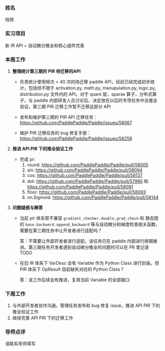 ### 姓名
陆琦

### 实习项目
新 IR API + 自动微分推全和核心组件完善

### 本周工作

1. **整理统计第三期的 PIR 待迁移的API**

	* 负责统计使用频次 < 40 次的待迁移 paddle API，目前已经完成初步统计，包括但不限于 activation.py, math.py, manupulation.py, logic.py, distribution.py 文件内的 API。对于 quant 层，sparse 算子，分布式算子，与 paddle 内部研发人员讨论后，决定放在以后的专项任务中去推全验证，第三期 PIR 迁移工作暂不迁移这部分 API
	
    * 发布和维护第三期的 PIR API 迁移任务：
        https://github.com/PaddlePaddle/Paddle/issues/58067
    
    * 维护 PIR 迁移任务的 bug 修复手册：
        https://github.com/PaddlePaddle/Paddle/issues/58259


2. **推进 API PIR 下的推全验证工作**

	* 完成 pr:
		1. round: https://github.com/PaddlePaddle/Paddle/pull/58005
		2. sin: https://github.com/PaddlePaddle/Paddle/pull/58094
		3. cos: https://github.com/PaddlePaddle/Paddle/pull/58137
        4. dot: https://github.com/PaddlePaddle/Paddle/pull/57990 和 https://github.com/PaddlePaddle/Paddle/pull/58081
        5. floor: https://github.com/PaddlePaddle/Paddle/pull/58093
        6. nn.Sigmoid: https://github.com/PaddlePaddle/Paddle/pull/58144

3. **问题疑惑与解答**


	* 当前 pir 体系暂不兼容 `gradient_checker.double_grad_check` 和 静态图的 `base.backward.append_backward` 等与自动微分和梯度检查相关函数，需要在第三期任务中让开发者进行适配吗？

        答：不需要让外部开发者进行适配，该任务已在 paddle 内部进行排期推进。第三期任务开发者遇到自动微分推全的问题时可以在 PR 里记录 TODO

	* 在旧 IR 体系下 VarDesc 会有 Variable 作为 Python Class 进行封装。但 PIR 体系下 OpResult 目前缺失对应的 Python Class？

        答：该工作后续会有推进，复用当前 Variable 的全部接口

### 下周工作

1. 与外部开发者协作沟通，管理任务发布和 bug 修复 issue，推进 API PIR 下的推全验证工作
2. 继续完善 API PIR 下的迁移工作

### 导师点评
请联系导师填写